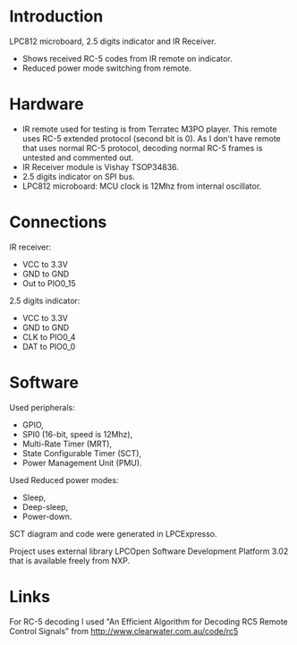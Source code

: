 Introduction
=
LPC812 microboard, 2.5 digits indicator and IR Receiver.

* Shows received RC-5 codes from IR remote on indicator.
* Reduced power mode switching from remote.

Hardware
=
* IR remote used for testing is from Terratec M3PO player.
This remote uses RC-5 extended protocol (second bit is 0).
As I don't have remote that uses normal RC-5 protocol,
decoding normal RC-5 frames is untested and commented out.
* IR Receiver module is Vishay TSOP34836.
* 2.5 digits indicator on SPI bus.
* LPC812 microboard: MCU clock is 12Mhz from internal oscillator.

Connections
=
IR receiver:

* VCC to 3.3V
* GND to GND
* Out to PIO0_15

2.5 digits indicator:

* VCC to 3.3V
* GND to GND
* CLK to PIO0_4
* DAT to PIO0_0

Software
=
Used peripherals: 

* GPIO,
* SPI0 (16-bit, speed is 12Mhz),
* Multi-Rate Timer (MRT),
* State Configurable Timer (SCT),
* Power Management Unit (PMU).

Used Reduced power modes: 

* Sleep, 
* Deep-sleep, 
* Power-down.

SCT diagram and code were generated in LPCExpresso.

Project uses external library LPCOpen Software Development Platform 3.02
that is available freely from NXP.

Links
=
For RC-5 decoding I used "An Efficient Algorithm for Decoding RC5 Remote Control Signals"
from http://www.clearwater.com.au/code/rc5
